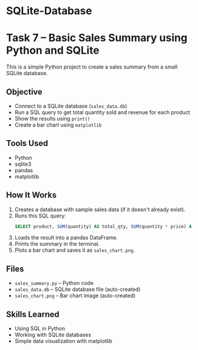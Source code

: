 # SQLite-Database
# Task 7 – Basic Sales Summary using Python and SQLite

This is a simple Python project to create a sales summary from a small SQLite database.

## Objective

- Connect to a SQLite database (`sales_data.db`)
- Run a SQL query to get total quantity sold and revenue for each product
- Show the results using `print()`
- Create a bar chart using `matplotlib`

## Tools Used

- Python
- sqlite3
- pandas
- matplotlib

## How It Works

1. Creates a database with sample sales data (if it doesn't already exist).
2. Runs this SQL query:
   ```sql
   SELECT product, SUM(quantity) AS total_qty, SUM(quantity * price) AS revenue FROM sales GROUP BY product;
   ```
3. Loads the result into a pandas DataFrame.
4. Prints the summary in the terminal.
5. Plots a bar chart and saves it as `sales_chart.png`.

## Files

- `sales_summary.py` – Python code
- `sales_data.db` – SQLite database file (auto-created)
- `sales_chart.png` – Bar chart image (auto-created)

## Skills Learned

- Using SQL in Python
- Working with SQLite databases
- Simple data visualization with matplotlib
